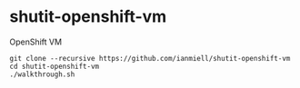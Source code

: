 # shutit-openshift-vm
OpenShift VM

```
git clone --recursive https://github.com/ianmiell/shutit-openshift-vm
cd shutit-openshift-vm
./walkthrough.sh
```

